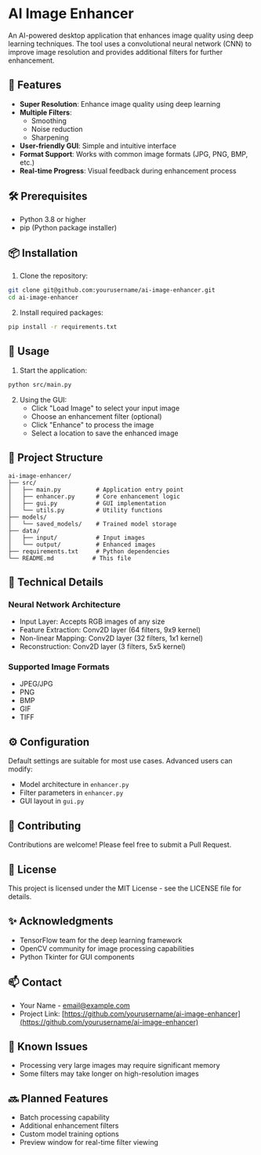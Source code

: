 # AI Image Enhancer

An AI-powered desktop application that enhances image quality using deep learning techniques. The tool uses a convolutional neural network (CNN) to improve image resolution and provides additional filters for further enhancement.

## 🌟 Features

- **Super Resolution**: Enhance image quality using deep learning
- **Multiple Filters**: 
  - Smoothing
  - Noise reduction
  - Sharpening
- **User-friendly GUI**: Simple and intuitive interface
- **Format Support**: Works with common image formats (JPG, PNG, BMP, etc.)
- **Real-time Progress**: Visual feedback during enhancement process

## 🛠️ Prerequisites

- Python 3.8 or higher
- pip (Python package installer)

## 📦 Installation

1. Clone the repository:
```bash
git clone git@github.com:yourusername/ai-image-enhancer.git
cd ai-image-enhancer
```

2. Install required packages:
```bash
pip install -r requirements.txt
```

## 🚀 Usage

1. Start the application:
```bash
python src/main.py
```

2. Using the GUI:
   - Click "Load Image" to select your input image
   - Choose an enhancement filter (optional)
   - Click "Enhance" to process the image
   - Select a location to save the enhanced image

## 📁 Project Structure

```
ai-image-enhancer/
├── src/
│   ├── main.py          # Application entry point
│   ├── enhancer.py      # Core enhancement logic
│   ├── gui.py           # GUI implementation
│   └── utils.py         # Utility functions
├── models/
│   └── saved_models/    # Trained model storage
├── data/
│   ├── input/           # Input images
│   └── output/          # Enhanced images
├── requirements.txt     # Python dependencies
└── README.md           # This file
```

## 🔧 Technical Details

### Neural Network Architecture
- Input Layer: Accepts RGB images of any size
- Feature Extraction: Conv2D layer (64 filters, 9x9 kernel)
- Non-linear Mapping: Conv2D layer (32 filters, 1x1 kernel)
- Reconstruction: Conv2D layer (3 filters, 5x5 kernel)

### Supported Image Formats
- JPEG/JPG
- PNG
- BMP
- GIF
- TIFF

## ⚙️ Configuration

Default settings are suitable for most use cases. Advanced users can modify:
- Model architecture in `enhancer.py`
- Filter parameters in `enhancer.py`
- GUI layout in `gui.py`

## 🤝 Contributing

Contributions are welcome! Please feel free to submit a Pull Request.

## 📝 License

This project is licensed under the MIT License - see the LICENSE file for details.

## ✨ Acknowledgments

- TensorFlow team for the deep learning framework
- OpenCV community for image processing capabilities
- Python Tkinter for GUI components

## 📫 Contact

- Your Name - email@example.com
- Project Link: [https://github.com/yourusername/ai-image-enhancer](https://github.com/yourusername/ai-image-enhancer)

## 🐛 Known Issues

- Processing very large images may require significant memory
- Some filters may take longer on high-resolution images

## 🔜 Planned Features

- Batch processing capability
- Additional enhancement filters
- Custom model training options
- Preview window for real-time filter viewing
